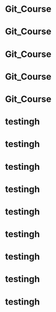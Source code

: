 # Git_Course
# Git_Course
# Git_Course
# Git_Course
# Git_Course
# testingh
# testingh
# testingh
# testingh
# testingh
# testingh
# testingh
# testingh
# testingh
